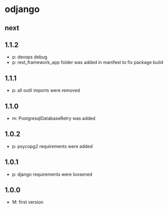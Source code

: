 # odjango

## next

## 1.1.2
* p: devops debug
* p: rest_framework_app folder was added in manifest to fix package build

## 1.1.1
* p: all outil imports were removed

## 1.1.0
* m: PostgresqlDatabaseRetry was added

## 1.0.2
* p: psycopg2 requirements were added

## 1.0.1
* p: django requirements were loosened

## 1.0.0
* M: first version
